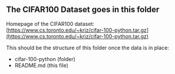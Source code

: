 ## The CIFAR100 Dataset goes in this folder

Homepage of the CIFAR100 dataset:
[https://www.cs.toronto.edu/~kriz/cifar-100-python.tar.gz](https://www.cs.toronto.edu/~kriz/cifar-100-python.tar.gz)

This should be the structure of this folder once the data is in place:
- cifar-100-python (folder)
- README.md (this file)


